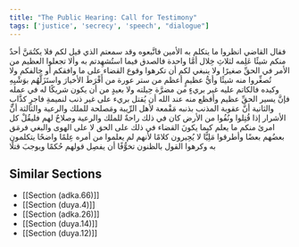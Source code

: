 ```yaml
---
title: "The Public Hearing: Call for Testimony"
tags: ['justice', 'secrecy', 'speech', "dialogue"]
---
```


 فقال القاضي انظروا ما يتكلم به الأمين فاتَّبعوه وقد سمعتم الذي قيل لكم فلا يكتُمَنَّ أحدٌ منكم شيئًا عَلِمه لثلاثِ خِلال أمَّا واحدة فالصدق فيما استُشهِدتم به وألا تجعلوا العظيم من الأمر في الحقِّ صغيرًا ولا ينبغي لكم أن تكرهوا وقوع القضاء على ما وافقكم أو خالفكم ولا تُصغِّروا منه شيئًا وأيُّ عظيمٍ أعظم من ستر عورة من أَفْرَطَ الأخيارَ واستَزَلَّهُم بوَشْيِهِ وكيده فالكاتم عليه غير بريءٍ من مضرَّة حِيلته ولا بعيدٍ من أن يكون شريكًا له في عمله فإنَّ يسير الحقِّ عظيم وأفظع منه عند الله أن يُقتل بريء على غير ذنب لنميمةِ فاجرٍ كذَّابٍ
والثانية أنَّ عقوبة المذنب بذنبه مَقْمعة لأهل الرِّيبة ومَصلحة للملك والرعية
والثالثة أنَّ الأشرار إذا قُتِلوا ونُفُوا من الأرض كان في ذلك راحةٌ للملك والرعية وصلاحٌ لهم
فليقُلْ كل امرئ منكم ما يعلم كيما يكونَ القضاء في ذلك على الحق لا على الهوى والبغي فرمَق بعضُهم بعضًا وأطرقوا مَلِيًّا لا يُحِيرون كلامًا لأنهم لم يعلموا من أمره عِلمًا واضحًا يتكلمون به وكرهوا القول بالظنون تخوُّفًا أن يفصِل قولهم حُكمًا ويوجبَ قتلًا

## Similar Sections
- [[Section (adka.66)]]
 - [[Section (duya.4)]]
 - [[Section (adka.26)]]
 - [[Section (duya.14)]]
 - [[Section (duya.12)]]
